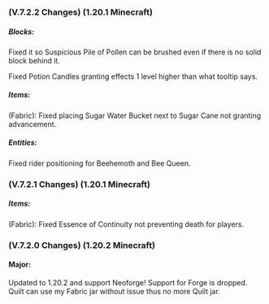 ### **(V.7.2.2 Changes) (1.20.1 Minecraft)**

##### Blocks:
Fixed it so Suspicious Pile of Pollen can be brushed even if there is no solid block behind it.

Fixed Potion Candles granting effects 1 level higher than what tooltip says.

##### Items:
(Fabric): Fixed placing Sugar Water Bucket next to Sugar Cane not granting advancement.

##### Entities:
Fixed rider positioning for Beehemoth and Bee Queen.


### **(V.7.2.1 Changes) (1.20.1 Minecraft)**

##### Items:
(Fabric): Fixed Essence of Continuity not preventing death for players.


### **(V.7.2.0 Changes) (1.20.2 Minecraft)**

#### Major:
Updated to 1.20.2 and support Neoforge! Support for Forge is dropped. Quilt can use my Fabric jar without issue thus no more Quilt jar.